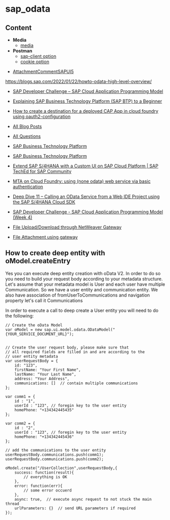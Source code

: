 # sap_odata

## Content

* **Media**
    * [media](./subpages/media/sap_odata_media_2_table.md)
* **Postman**
    * [sap-client option](./subpages/Postman/sap_btp_postman-sap-client.md)
    * [cookie option](./subpages/Postman/sap_btp_postman-cookie.md)


- [AttachmentCommentSAPUI5](https://github.com/aditheos/AttachmentCommentSAPUI5)

https://blogs.sap.com/2022/01/22/howto-odata-high-level-overview/

- [SAP Developer Challenge – SAP Cloud Application Programming Model](https://blogs.sap.com/2023/07/05/sap-developer-challenge-sap-cloud-application-programming-model/)

- [Explaining SAP Business Technology Platform (SAP BTP) to a Beginner](https://blogs.sap.com/2023/07/11/explaining-sap-business-technology-platform-sap-btp-to-a-beginner/)

- [How to create a destination for a deployed CAP App in cloud foundry using oauth2-configuration](https://answers.sap.com/questions/13941468/how-to-create-a-destination-for-a-deployed-cap-app.html)

- [All Blog Posts](https://blogs.sap.com)

- [All Questions](https://answers.sap.com/index.html)

- [SAP Business Technology Platform](https://community.sap.com/topics/business-technology-platform#tutorials)

- [SAP Business Technology Platform](https://help.sap.com/docs/btp/sap-business-technology-platform/btp-development?locale=en-US)

- [Extend SAP S/4HANA with a Custom UI on SAP Cloud Platform | SAP TechEd for SAP Community](https://www.youtube.com/watch?v=OdH9L-RzuIw)

- [MTA on Cloud Foundry: using (none odata) web service via basic authentication](https://answers.sap.com/questions/13421409/mta-on-cloud-foundry-using-none-odata-web-service.html)

- [Deep Dive 11 – Calling an OData Service from a Web IDE Project using the SAP S/4HANA Cloud SDK](https://blogs.sap.com/2018/05/27/step-4a-calling-an-odata-service-from-a-web-ide-project-using-the-sap-s4hana-cloud-sdk/)

- [SAP Developer Challenge - SAP Cloud Application Programming Model (Week 4)](https://groups.community.sap.com/t5/application-development/sap-developer-challenge-sap-cloud-application-programming-model/td-p/274851)

- [File Upload/Download through NetWeaver Gateway](https://blogs.sap.com/2014/09/23/file-uploaddownload-through-netweaver-gateway/)

- [File Attachment using gateway](https://answers.sap.com/questions/9644736/file-attachment-using-gateway.html)


## How to create deep entity with oModel.createEntry

Yes you can execute deep entity creation with oData V2. In order to do so you need to build your request body according to your metadata structure. Let's assume that your metadata model is User and each user have multiple Communication. So we have a user entity and communication entity. We also have association of fromUserToCommunications and navigation property let's call it Communications


In order to execute a call to deep create a User entity you will need to do the following: 

```
// Create the oData Model
var oModel = new sap.ui.model.odata.ODataModel("{YOUR_SERVICE_DOCUMENT_URL}");


// Create the user request body, please make sure that 
// all required fields are filled in and are according to the 
// user entity metadata
var userRequestBody = {
    id: "123",
    firstName: "Your First Name",
    lastName: "Your Last Name",
    address: "Your Address",
    communications: []  // contain multiple communications 
};

var comm1 = {
    id : "1",
    userId : "123", // foregin key to the user entity
    homePhone: "+134342445435" 
};

var comm2 = {
    id : "2",
    userId : "123", // foregin key to the user entity
    homePhone: "+134342445436" 
};    

// add the communications to the user entity 
userRequestBody.communications.push(comm1);
userRequestBody.communications.push(comm2);

oModel.create("/UserCollection",userRequestBody,{
    success: function(result){
        // everything is OK 
    },
    error: function(err){
        // some error occuerd 
    },
    async: true,  // execute async request to not stuck the main thread
    urlParameters: {}  // send URL parameters if required 
}); 
```